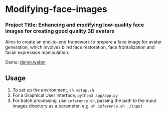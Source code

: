 # Modifying-face-images

### Project Title: Enhancing and modifying low-quality face images for creating good quality 3D avatars

Aims to create an end-to-end framework to prepare a face image for avatar generation, which involves blind face restoration, face frontalization and facial expression manipulation.

Demo: [demo.webm](https://user-images.githubusercontent.com/60819523/236635676-52934956-ee53-4318-937e-49fb3d3fa4ae.webm)

## Usage
1. To set up the environment, `sh setup.sh`
2. For a Graphical User Interface, `python3 app/app.py`
3. For batch processing, use `inference.sh`, passing the path to the input images directory as a parameter, e.g. `sh inference.sh ./input`
